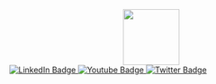 <div id="header" align="center">
  <img src="https://i.giphy.com/media/v1.Y2lkPTc5MGI3NjExajZ2aDFoOHJsbHV2aDZqZXk4MDVvZXh0eHRnNnMxYjcxdTh1ZnQ1eiZlcD12MV9pbnRlcm5hbF9naWZfYnlfaWQmY3Q9Zw/JrXas5ecb4FkwbFpIE/giphy.gif" width="100"/>
</div>
<div id="badges">
  <a href="https://www.linkedin.com/in/nataliiameshalkina/">
    <img src="https://img.shields.io/badge/LinkedIn-blue?style=for-the-badge&logo=linkedin&logoColor=white" alt="LinkedIn Badge"/>
  </a>
  <a href="your-youtube-URL">
    <img src="https://img.shields.io/badge/YouTube-red?style=for-the-badge&logo=youtube&logoColor=white" alt="Youtube Badge"/>
  </a>
  <a href="your-twitter-URL">
    <img src="https://img.shields.io/badge/Twitter-blue?style=for-the-badge&logo=twitter&logoColor=white" alt="Twitter Badge"/>
  </a>
</div>
